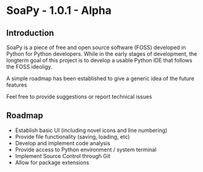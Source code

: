 # SoaPy - 1.0.1 - Alpha

## Introduction
SoaPy is a piece of free and open source software (FOSS) developed in Python for Python developers.
While in the early stages of development, the longterm goal of this project is to develop a usable Python IDE that follows
the FOSS ideoligy.

A simple roadmap has been established to give a generic idea of the future features

Feel free to provide suggestions or report technical issues

## Roadmap
- Establish basic UI (including novel icons and line numbering)
- Provide file functionality (saving, loading, etc)
- Develop and implement code analysis
- Provide access to Python environment / system terminal
- Implement Source Control through Git
- Allow for package extensions
